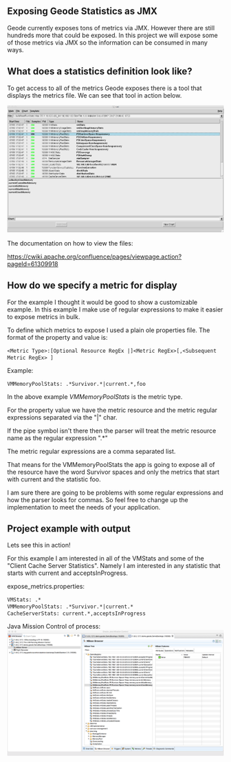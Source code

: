 ## Exposing Geode Statistics as JMX

Geode currently exposes tons of metrics via JMX.  However there are still hundreds more that could be exposed.   In this project we will expose some of those metrics via JMX so the information can be consumed in many ways.   

##  What does a statistics definition look like?

To get access to all of the metrics Geode exposes there is a tool that displays the metrics file.    We can see that tool in action below.

![vsd](/images/vsd.png)

The documentation on how to view the files:

https://cwiki.apache.org/confluence/pages/viewpage.action?pageId=61309918

##  How do we specify a metric for display

For the example I thought it would be good to show a customizable example.   In this example I make use of regular expressions to make it easier to expose metrics in bulk.

To define which metrics to expose I used a plain ole properties file.   The format of the property and value is:

```
<Metric Type>:[Optional Resource RegEx |]<Metric RegEx>[,<Subsequent Metric RegEx> ]
```

Example:
```
VMMemoryPoolStats: .*Survivor.*|current.*,foo
```
In the above example *VMMemoryPoolStats* is the metric type.   

For the property value we have the metric resource and the metric regular expressions separated via the "|" char.   

If the pipe symbol isn't there then the parser will treat the metric resource name as the regular expression ".\*"

The metric regular expressions are a comma separated list.

That means for the VMMemoryPoolStats the app is going to expose all of the resource have the word Survivor spaces and only the metrics that start with current and the statistic foo.

I am sure there are going to be problems with some regular expressions and how the parser looks for commas.   So feel free to change up the implementation to meet the needs of your application.

## Project example with output

Lets see this in action!

For this example I am interested in all of the VMStats and some of the "Client Cache Server Statistics".  Namely I am interested in any statistic that starts with current and acceptsInProgress.

expose_metrics.properties:
```
VMStats: .*
VMMemoryPoolStats: .*Survivor.*|current.*
CacheServerStats: current.*,acceptsInProgress
```
Java Mission Control of process:
![vsd](/images/jmc.png)
